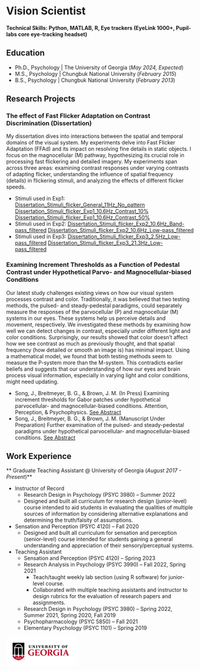 # Vision Scientist

#### Technical Skills: Python, MATLAB, R, Eye trackers (EyeLink 1000+, Pupil-labs core eye-tracking headset)

## Education
- Ph.D., Psychology | The University of Georgia (_May 2024, Expected_)				       
- M.S., Psychology | Chungbuk National University  (_February 2015_)	 			        	
- B.S., Psychology | Chungbuk National University  (_February 2013_)

## Research Projects
### The effect of Fast Flicker Adaptation on Contrast Discrimination (Dissertation)
My dissertation dives into interactions between the spatial and temporal domains of the visual system. My experiments delve into Fast Flicker Adaptation (FFAd) and its impact on resolving fine details in static objects. I focus on the magnocellular (M) pathway, hypothesizing its crucial role in processing fast flickering and detailed imagery. My experiments span across three areas: examining contrast responses under varying contrasts of adapting flicker, understanding the influence of spatial frequency (details) in flickering stimuli, and analyzing the effects of different flicker speeds.
- Stimuli used in Exp1:
[Dissertation_Stimuli_flicker_General_11Hz_No_pattern](/assets/Research_Stimuli/Exp1_0C-F.mp4)
[Dissertation_Stimuli_flicker_Exp1_10.6Hz_Contrast_10%](/assets/Research_Stimuli/Exp1_10C-F.mp4)
[Dissertation_Stimuli_flicker_Exp1_10.6Hz_Contrast_50%](/assets/Research_Stimuli/Exp1_50C-F.mp4)
- Stimuli used in Exp2:
[Dissertation_Stimuli_flicker_Exp2_10.6Hz_Band-pass_filtered](/assets/Research_Stimuli/Exp2_HS-F.mp4)
[Dissertation_Stimuli_flicker_Exp2_10.6Hz_Low-pass_filtered](/assets/Research_Stimuli/Exp2_LS-F.mp4)
- Stimuli used in Exp3:
[Dissertation_Stimuli_flicker_Exp3_2.5Hz_Low-pass_filtered](/assets/Research_Stimuli/Exp3_2.5hz.mp4)
[Dissertation_Stimuli_flicker_Exp3_21.3Hz_Low-pass_filtered](/assets/Research_Stimuli/Exp3_21.25.mp4)


### Examining Increment Thresholds as a Function of Pedestal Contrast under Hypothetical Parvo- and Magnocellular-biased Conditions
Our latest study challenges existing views on how our visual system processes contrast and color. Traditionally, it was believed that two testing methods, the pulsed- and steady-pedestal paradigms, could separately measure the responses of the parvocellular (P) and magnocellular (M) systems in our eyes. These systems help us perceive details and movement, respectively. We investigated these methods by examining how well we can detect changes in contrast, especially under different light and color conditions. Surprisingly, our results showed that color doesn’t affect how we see contrast as much as previously thought, and that spatial frequency (how detailed or smooth an image is) has minimal impact. Using a mathematical model, we found that both testing methods seem to measure the P-system more than the M-system. This contradicts earlier beliefs and suggests that our understanding of how our eyes and brain process visual information, especially in varying light and color conditions, might need updating.

- Song, J., Breitmeyer, B. G., & Brown, J. M. (In Press) Examining increment thresholds for Gabor patches under hypothetical parvocellular- and magnocellular-biased conditions. Attention, Perception, & Psychophysics. [See Abstract](https://jov.arvojournals.org/article.aspx?articleid=2784082)
- Song, J., Breitmeyer, B. G., & Brown, J. M. (Manuscript Under Preparation) Further examination of the pulsed- and steady-pedestal paradigms under hypothetical parvocellular- and magnocellular-biased conditions. [See Abstract](https://jov.arvojournals.org/article.aspx?articleid=2791665)

## Work Experience
** Graduate Teaching Assistant @ University of Georgia (_August 2017 - Present_)**
- Instructor of Record 
  - Research Design in Psychology (PSYC 3980) – Summer 2022				   
  - Designed and built all curriculum for research design (junior-level) course intended to aid students in evaluating the qualities of multiple sources of information by considering alternative explanations and determining the truth/falsity of assumptions.
- Sensation and Perception (PSYC 4120) – Fall 2020		
  - Designed and built all curriculum for sensation and perception (senior-level) course intended for students gaining a general understanding and appreciation of their sensory/perceptual systems.
- Teaching Assistant
  - Sensation and Perception (PSYC 4120) – Spring 2023 
  - Research Analysis in Psychology (PSYC 3990) – Fall 2022, Spring 2021			
    - Teach/taught weekly lab section (using R software) for junior-level course.
    - Collaborated with multiple teaching assistants and instructor to design rubrics for the evaluation of research papers and assignments.
  - Research Design in Psychology (PSYC 3980) – Spring 2022, Summer 2021, Spring 2020, Fall 2019	
  - Psychopharmacology (PSYC 5850) – Fall 2021
  - Elementary Psychology (PSYC 1101) – Spring 2019	


 ![UGA_logo](/assets/Images/uga_logo.png)
